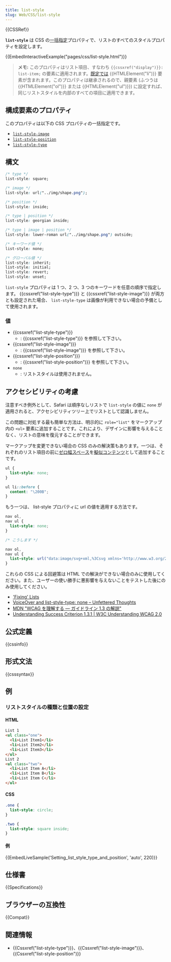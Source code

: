 ```yaml
---
title: list-style
slug: Web/CSS/list-style
---
```


{{CSSRef}}

**`list-style`** は CSS の[一括指定](/ja/docs/Web/CSS/Shorthand_properties)プロパティで、リストのすべてのスタイルプロパティを設定します。

{{EmbedInteractiveExample("pages/css/list-style.html")}}

> **メモ:** このプロパティはリスト項目、すなわち `{{cssxref("display")}}: list-item;` の要素に適用されます。[既定では](https://www.w3.org/TR/html5/rendering.html#lists) {{HTMLElement("li")}} 要素が含まれます。このプロパティは継承されるので、親要素 (ふつうは {{HTMLElement("ol")}} または {{HTMLElement("ul")}}) に設定すれば、同じリストスタイルを内部のすべての項目に適用できます。

## 構成要素のプロパティ

このプロパティは以下の CSS プロパティの一括指定です。

- [`list-style-image`](/ja/docs/Web/CSS/list-style-image)
- [`list-style-position`](/ja/docs/Web/CSS/list-style-position)
- [`list-style-type`](/ja/docs/Web/CSS/list-style-type)

## 構文

```css
/* type */
list-style: square;

/* image */
list-style: url("../img/shape.png");

/* position */
list-style: inside;

/* type | position */
list-style: georgian inside;

/* type | image | position */
list-style: lower-roman url("../img/shape.png") outside;

/* キーワード値 */
list-style: none;

/* グローバル値 */
list-style: inherit;
list-style: initial;
list-style: revert;
list-style: unset;
```

`list-style` プロパティは 1 つ、2 つ、3 つのキーワードを任意の順序で指定します。 {{cssxref("list-style-type")}} と {{cssxref("list-style-image")}} が両方とも設定された場合、 `list-style-type` は画像が利用できない場合の予備として使用されます。

### 値

- {{cssxref("list-style-type")}}
  - : {{cssxref("list-style-type")}} を参照して下さい。
- {{cssxref("list-style-image")}}
  - : {{cssxref("list-style-image")}} を参照して下さい。
- {{cssxref("list-style-position")}}
  - : {{cssxref("list-style-position")}} を参照して下さい。
- `none`
  - : リストスタイルは使用されません。

## アクセシビリティの考慮

注意すべき例外として、Safari は順序なしリストで `list-style` の値に `none` が適用されると、アクセシビリティツリー上でリストとして認識しません。

この問題に対処する最も簡単な方法は、明示的に `role="list"` をマークアップ内の `<ul>` 要素に追加することです。これにより、デザインに影響を与えることなく、リストの意味を復元することができます。

マークアップを変更できない場合の CSS のみの解決策もあります。一つは、それぞれのリスト項目の前に[ゼロ幅スペース](https://ja.wikipedia.org/wiki/%E3%82%BC%E3%83%AD%E5%B9%85%E3%82%B9%E3%83%9A%E3%83%BC%E3%82%B9)を[擬似コンテンツ](/ja/docs/Web/CSS/content)として追加することです。

```css
ul {
  list-style: none;
}

ul li::before {
  content: "\200B";
}
```

もう一つは、 list-style プロパティに url の値を適用する方法です。

```css
nav ol,
nav ul {
  list-style: none;
}

/* こうします */

nav ol,
nav ul {
  list-style: url("data:image/svg+xml,%3Csvg xmlns='http://www.w3.org/2000/svg'/%3E");
}
```

これらの CSS による回避策は HTML での解決ができない場合のみに使用してください。また、ユーザーの使い勝手に悪影響を与えないことをテストした後にのみ使用してください。

- ['Fixing' Lists](https://www.scottohara.me/blog/2019/01/12/lists-and-safari.html)
- [VoiceOver and list-style-type: none – Unfettered Thoughts](https://unfetteredthoughts.net/2017/09/26/voiceover-and-list-style-type-none/)
- [MDN "WCAG を理解する ― ガイドライン 1.3 の解説"](/ja/docs/Web/Accessibility/Understanding_WCAG/Perceivable#ガイドライン_1.3_—_さまざまな方法で提示できるコンテンツの作成)
- [Understanding Success Criterion 1.3.1 | W3C Understanding WCAG 2.0](https://www.w3.org/TR/UNDERSTANDING-WCAG20/content-structure-separation-programmatic.html)

## 公式定義

{{cssinfo}}

## 形式文法

{{csssyntax}}

## 例

<h3 id="Setting_list_style_type_and_position">リストスタイルの種類と位置の設定</h3>

#### HTML

```html
List 1
<ul class="one">
  <li>List Item1</li>
  <li>List Item2</li>
  <li>List Item3</li>
</ul>
List 2
<ul class="two">
  <li>List Item A</li>
  <li>List Item B</li>
  <li>List Item C</li>
</ul>
```

#### CSS

```css
.one {
  list-style: circle;
}

.two {
  list-style: square inside;
}
```

#### 例

{{EmbedLiveSample('Setting_list_style_type_and_position', 'auto', 220)}}

## 仕様書

{{Specifications}}

## ブラウザーの互換性

{{Compat}}

## 関連情報

- {{Cssxref("list-style-type")}}、{{Cssxref("list-style-image")}}、{{Cssxref("list-style-position")}}
